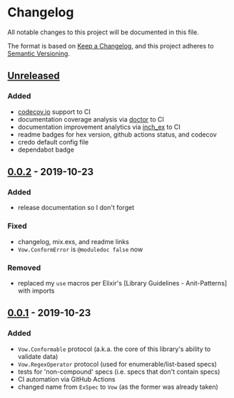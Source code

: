 # Changelog
All notable changes to this project will be documented in this file.

The format is based on [Keep a Changelog](https://keepachangelog.com/en/1.0.0/),
and this project adheres to [Semantic Versioning](https://semver.org/spec/v2.0.0.html).

## [Unreleased]
### Added
- [codecov.io] support to CI
- documentation coverage analysis via [doctor] to CI
- documentation improvement analytics via [inch_ex] to CI
- readme badges for hex version, github actions status, and codecov
- credo default config file
- dependabot badge

## [0.0.2] - 2019-10-23
### Added
- release documentation so I don't forget

### Fixed
- changelog, mix.exs, and readme links
- `Vow.ConformError` is `@moduledoc false` now

### Removed
- replaced my `use` macros per Elixir's [Library Guidelines - Anit-Patterns] with imports

## [0.0.1] - 2019-10-23
### Added
- `Vow.Conformable` protocol (a.k.a. the core of this library's ability to validate data)
- `Vow.RegexOperator` protocol (used for enumerable/list-based specs)
- tests for 'non-compound' specs (i.e. specs that don't contain specs)
- CI automation via GitHub Actions
- changed name from `ExSpec` to `Vow` (as the former was already taken)


[doctor]: https://github.com/akoutmos/doctor
[inch_ex]: https://hex.pm/packages/inch_ex
[codecov.io]: https://codecov.io/
[Library Guidelines - Anti-Patterns]: https://hexdocs.pm/elixir/library-guidelines.html#avoid-use-when-an-import-is-enough
[Unreleased]: https://github.com/naramore/vow/compare/v0.0.2...HEAD
[0.0.2]: https://github.com/naramore/vow/releases/tag/v0.0.1...v0.0.2
[0.0.1]: https://github.com/naramore/vow/releases/tag/v0.0.1
